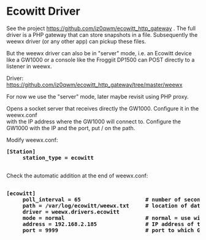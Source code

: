 # Ecowitt Driver

See the project https://github.com/iz0qwm/ecowitt_http_gateway .
The full driver is a PHP gateway that can store snapshots in a file.
Subsequently the weewx driver (or any other app) can pickup
these files.

But the weewx driver can also be in "server" mode, i.e. an Ecowitt
device like a GW1000 or a console like the Froggiit DP1500 can POST directly
to a listener in weewx.

Driver: https://github.com/iz0qwm/ecowitt_http_gateway/tree/master/weewx

For now we use the "server" mode, later maybe revisit using PHP proxy.

Opens a socket server that receives directly the GW1000. 
Configure it in the weewx.conf<br>
with the IP address where the GW1000 will connect to. 
Configure the GW1000 with the IP and the port, put / on the path.

Modify weewx.conf:
<pre>
<b>[Station]
     station_type = ecowitt
</b>
</pre>
Check the automatic addition at the end of weewx.conf:<br>
<pre>
<b>
[ecowitt]
     poll_interval = 65                    # number of seconds, just a little more than the GW1000 update time
     path = /var/log/ecowitt/weewx.txt     # location of data file generated by ecowitt_http_gateway used in mode=normal
     driver = weewx.drivers.ecowitt
     mode = normal                         # normal = use with ecowitt_http_gateway - server = directly connected to GW1000
     address = 192.168.2.185               # IP address of the PC where weewx is running in mode=server, to which GW1000 will connect to                
     port = 9999                           # port to which GW1000 will connect to in mode=server
</b>
</pre>
